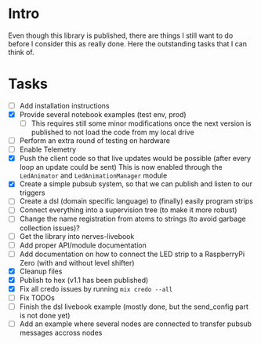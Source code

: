 # Intro
Even though this library is published, there are things I still want to do before I consider this
as really done. Here the outstanding tasks that I can think of.
# Tasks
- [ ] Add installation instructions
- [x] Provide several notebook examples (test env, prod)
  - [ ] This requires still some minor modifications once the next version is published to not load the code from my local drive 
- [ ] Perform an extra round of testing on hardware 
- [ ] Enable Telemetry
- [x] Push the client code so that live updates would be possible (after every loop an update could be sent)
      This is now enabled through the `LedAnimator` and `LedAnimationManager` module
- [x] Create a simple pubsub system, so that we can publish and listen to our triggers
- [ ] Create a dsl (domain specific language) to (finally) easily program strips
- [ ] Connect everything into a supervision tree (to make it more robust)
- [ ] Change the name registration from atoms to strings (to avoid garbage collection issues)?
- [ ] Get the library into nerves-livebook
- [ ] Add proper API/module documentation
- [ ] Add documentation on how to connect the LED strip to a RaspberryPi Zero (with and without level shifter)
- [x] Cleanup files
- [x] Publish to hex (v1.1 has been published)
- [x] Fix all credo issues by running `mix credo --all`
- [ ] Fix TODOs
- [ ] Finish the dsl livebook example (mostly done, but the send_config part is not done yet)
- [ ] Add an example where several nodes are connected to transfer pubsub messages accross nodes
